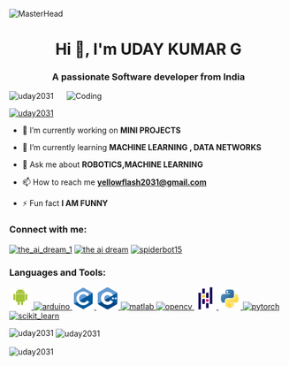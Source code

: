 ![MasterHead](https://img.freepik.com/free-vector/artificial-intelligence-linkedin-banner-template_23-2150360356.jpg?w=2000)
<h1 align="center">Hi 👋, I'm UDAY KUMAR G</h1>
<h3 align="center">A passionate Software developer from India</h3>
<img align="right" alt="Coding" width="400" src="https://gifdb.com/images/high/ai-humanoid-automation-zb3dt1s0n11ucfwb.gif">

<p align="left"> <img src="https://komarev.com/ghpvc/?username=uday2031&label=Profile%20views&color=0e75b6&style=flat" alt="uday2031" /> </p>

<p align="left"> <a href="https://github.com/ryo-ma/github-profile-trophy"><img src="https://github-profile-trophy.vercel.app/?username=uday2031" alt="uday2031" /></a> </p>

- 🔭 I’m currently working on **MINI PROJECTS**

- 🌱 I’m currently learning **MACHINE LEARNING , DATA NETWORKS**

- 💬 Ask me about **ROBOTICS,MACHINE LEARNING**

- 📫 How to reach me **yellowflash2031@gmail.com**

- ⚡ Fun fact **I AM FUNNY**

<h3 align="left">Connect with me:</h3>
<p align="left">
<a href="https://instagram.com/the_ai_dream_1" target="blank"><img align="center" src="https://raw.githubusercontent.com/rahuldkjain/github-profile-readme-generator/master/src/images/icons/Social/instagram.svg" alt="the_ai_dream_1" height="30" width="40" /></a>
<a href="https://www.youtube.com/c/THE AI DREAM" target="blank"><img align="center" src="https://raw.githubusercontent.com/rahuldkjain/github-profile-readme-generator/master/src/images/icons/Social/youtube.svg" alt="the ai dream" height="30" width="40" /></a>
<a href="https://www.codechef.com/users/spiderbot15" target="blank"><img align="center" src="https://cdn.jsdelivr.net/npm/simple-icons@3.1.0/icons/codechef.svg" alt="spiderbot15" height="30" width="40" /></a>
</p>

<h3 align="left">Languages and Tools:</h3>
<p align="left"> <a href="https://developer.android.com" target="_blank" rel="noreferrer"> <img src="https://raw.githubusercontent.com/devicons/devicon/master/icons/android/android-original-wordmark.svg" alt="android" width="40" height="40"/> </a> <a href="https://www.arduino.cc/" target="_blank" rel="noreferrer"> <img src="https://cdn.worldvectorlogo.com/logos/arduino-1.svg" alt="arduino" width="40" height="40"/> </a> <a href="https://www.cprogramming.com/" target="_blank" rel="noreferrer"> <img src="https://raw.githubusercontent.com/devicons/devicon/master/icons/c/c-original.svg" alt="c" width="40" height="40"/> </a> <a href="https://www.w3schools.com/cpp/" target="_blank" rel="noreferrer"> <img src="https://raw.githubusercontent.com/devicons/devicon/master/icons/cplusplus/cplusplus-original.svg" alt="cplusplus" width="40" height="40"/> </a> <a href="https://www.mathworks.com/" target="_blank" rel="noreferrer"> <img src="https://upload.wikimedia.org/wikipedia/commons/2/21/Matlab_Logo.png" alt="matlab" width="40" height="40"/> </a> <a href="https://opencv.org/" target="_blank" rel="noreferrer"> <img src="https://www.vectorlogo.zone/logos/opencv/opencv-icon.svg" alt="opencv" width="40" height="40"/> </a> <a href="https://pandas.pydata.org/" target="_blank" rel="noreferrer"> <img src="https://raw.githubusercontent.com/devicons/devicon/2ae2a900d2f041da66e950e4d48052658d850630/icons/pandas/pandas-original.svg" alt="pandas" width="40" height="40"/> </a> <a href="https://www.python.org" target="_blank" rel="noreferrer"> <img src="https://raw.githubusercontent.com/devicons/devicon/master/icons/python/python-original.svg" alt="python" width="40" height="40"/> </a> <a href="https://pytorch.org/" target="_blank" rel="noreferrer"> <img src="https://www.vectorlogo.zone/logos/pytorch/pytorch-icon.svg" alt="pytorch" width="40" height="40"/> </a> <a href="https://scikit-learn.org/" target="_blank" rel="noreferrer"> <img src="https://upload.wikimedia.org/wikipedia/commons/0/05/Scikit_learn_logo_small.svg" alt="scikit_learn" width="40" height="40"/> </a> </p>

<p><img align="left" src="https://github-readme-stats.vercel.app/api/top-langs?username=uday2031&show_icons=true&locale=en&layout=compact" alt="uday2031" /></p>

<p>&nbsp;<img align="center" src="https://github-readme-stats.vercel.app/api?username=uday2031&show_icons=true&locale=en" alt="uday2031" /></p>

<p><img align="center" src="https://github-readme-streak-stats.herokuapp.com/?user=uday2031&" alt="uday2031" /></p>
